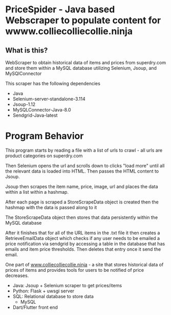 # PriceSpider - Java based Webscraper to populate content for wwww.colliecolliecollie.ninja

## What is this?
WebScraper to obtain historical data of items and prices from superdry.com and store them within a MySQL database utilizing Selenium, Jsoup, and MySQlConnector

This scraper has the following dependencies
 * Java
 * Selenium-server-standalone-3.114
 * Jsoup-1.12
 * MySQLConnector-Java-8.0
 * Sendgrid-Java-latest


# Program Behavior

This program starts by reading a file with a list of urls to crawl - all urls are product categories on superdry.com

Then Selenium opens the url and scrolls down to clicks "load more" until all the relevant data is loaded into HTML. Then passes the HTML content to Jsoup.

Jsoup then scrapes the item name, price, image, url and places the data  within a list within a hashmap.

After each page is scraped a StoreScrapeData object is created then the hashmap with the data is passed along to it

The StoreScrapeData object then stores that data persistently within the MySQL database

After it finishes that for all of the URL items in the .txt file it then creates a RetrieveEmailData object which checks if any user needs to be emailed a price notification via sendgrid by accessing a table in the database that has emails and item price thresholds. Then deletes that entry once it send the email.



One part of www.colliecolliecollie.ninja - a site that stores historical data of prices of items and provides tools for users to be notified of price decreases. 

* Java: Jsoup + Selenium scraper to get prices/items
* Python: Flask + uwsgi server
* SQL: Relational database to store data 
    * MySQL
* Dart/Flutter front end
